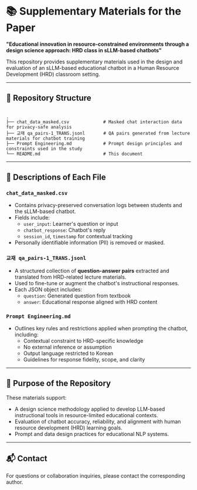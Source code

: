 # 📚 Supplementary Materials for the Paper  
**"Educational innovation in resource-constrained environments through a design science approach: HRD class in sLLM-based chatbots"**

This repository provides supplementary materials used in the design and evaluation of an sLLM-based educational chatbot in a Human Resource Development (HRD) classroom setting.

---

## 📁 Repository Structure

```

.
├── chat_data_masked.csv             # Masked chat interaction data for privacy-safe analysis
├── 교재 qa_pairs-1_TRANS.jsonl       # QA pairs generated from lecture materials for chatbot training
├── Prompt Engineering.md            # Prompt design principles and constraints used in the study
└── README.md                        # This document

````

---

## 🧾 Descriptions of Each File

### `chat_data_masked.csv`
- Contains privacy-preserved conversation logs between students and the sLLM-based chatbot.
- Fields include:
  - `user_input`: Learner's question or input  
  - `chatbot_response`: Chatbot's reply  
  - `session_id`, `timestamp` for contextual tracking  
- Personally identifiable information (PII) is removed or masked.

### `교재 qa_pairs-1_TRANS.jsonl`
- A structured collection of **question-answer pairs** extracted and translated from HRD-related lecture materials.
- Used to fine-tune or augment the chatbot's instructional responses.
- Each JSON object includes:
  - `question`: Generated question from textbook  
  - `answer`: Educational response aligned with HRD content

### `Prompt Engineering.md`
- Outlines key rules and restrictions applied when prompting the chatbot, including:
  - Contextual constraint to HRD-specific knowledge  
  - No external inference or assumption  
  - Output language restricted to Korean  
  - Guidelines for response fidelity, scope, and clarity

---

## 📌 Purpose of the Repository

These materials support:
- A design science methodology applied to develop LLM-based instructional tools in resource-limited educational contexts.
- Evaluation of chatbot accuracy, reliability, and alignment with human resource development (HRD) learning goals.
- Prompt and data design practices for educational NLP systems.

---

## 📬 Contact

For questions or collaboration inquiries, please contact the corresponding author.

